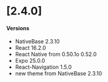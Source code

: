 # [2.4.0]

#### Versions

*	NativeBase 2.3.10
*	React 16.2.0
*	React Native from 0.50.1o 0.52.0
*	Expo 25.0.0
*	React-Navigation 1.5.0
*   new theme from NativeBase 2.3.10
